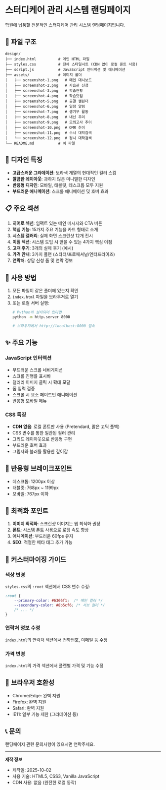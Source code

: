 # 스터디케어 관리 시스템 랜딩페이지

학원에 납품할 전문적인 스터디케어 관리 시스템 랜딩페이지입니다.

## 📁 파일 구조

```
design/
├── index.html          # 메인 HTML 파일
├── styles.css          # 전체 스타일시트 (CDN 없이 로컬 폰트 사용)
├── script.js           # JavaScript 인터랙션 및 애니메이션
├── assets/             # 이미지 폴더
│   ├── screenshot-1.png   # 메인 대시보드
│   ├── screenshot-2.png   # 자습관 신청
│   ├── screenshot-3.png   # 학습현황
│   ├── screenshot-4.png   # 학습닷컴
│   ├── screenshot-5.png   # 출결 캘린더
│   ├── screenshot-6.png   # 일정 알림
│   ├── screenshot-7.png   # 생기부 활동
│   ├── screenshot-8.png   # 내신 추이
│   ├── screenshot-9.png   # 모의고사 추이
│   ├── screenshot-10.png  # OMR 추이
│   ├── screenshot-11.png  # 수시 대학검색
│   └── screenshot-12.png  # 정시 대학검색
└── README.md           # 이 파일
```

## 🎨 디자인 특징

- **고급스러운 그라데이션**: 보라색 계열의 현대적인 컬러 스킴
- **깔끔한 레이아웃**: 과하지 않은 미니멀한 디자인
- **반응형 디자인**: 모바일, 태블릿, 데스크톱 모두 지원
- **부드러운 애니메이션**: 스크롤 애니메이션 및 호버 효과

## 📋 주요 섹션

1. **히어로 섹션**: 임팩트 있는 메인 메시지와 CTA 버튼
2. **핵심 기능**: 15가지 주요 기능을 카드 형태로 소개
3. **시스템 갤러리**: 실제 화면 스크린샷 12개 전시
4. **이점 섹션**: 시스템 도입 시 얻을 수 있는 4가지 핵심 이점
5. **고객 후기**: 3개의 실제 후기 (예시)
6. **가격 안내**: 3가지 플랜 (스타터/프로페셔널/엔터프라이즈)
7. **연락처**: 상담 신청 폼 및 연락 정보

## 🚀 사용 방법

1. 모든 파일이 같은 폴더에 있는지 확인
2. `index.html` 파일을 브라우저로 열기
3. 또는 로컬 서버 실행:
   ```bash
   # Python이 설치되어 있다면
   python -m http.server 8000

   # 브라우저에서 http://localhost:8000 접속
   ```

## ✨ 주요 기능

### JavaScript 인터랙션
- 부드러운 스크롤 네비게이션
- 스크롤 진행률 표시바
- 갤러리 이미지 클릭 시 확대 모달
- 폼 입력 검증
- 스크롤 시 요소 페이드인 애니메이션
- 반응형 모바일 메뉴

### CSS 특징
- **CDN 없음**: 로컬 폰트만 사용 (Pretendard, 맑은 고딕 폴백)
- CSS 변수를 통한 일관된 컬러 관리
- 그리드 레이아웃으로 반응형 구현
- 부드러운 호버 효과
- 그림자와 블러를 활용한 깊이감

## 📱 반응형 브레이크포인트

- 데스크톱: 1200px 이상
- 태블릿: 768px ~ 1199px
- 모바일: 767px 이하

## 🎯 최적화 포인트

1. **이미지 최적화**: 스크린샷 이미지는 웹 최적화 권장
2. **폰트**: 시스템 폰트 사용으로 로딩 속도 향상
3. **애니메이션**: 부드러운 60fps 유지
4. **SEO**: 적절한 메타 태그 추가 가능

## 📝 커스터마이징 가이드

### 색상 변경
`styles.css`의 `:root` 섹션에서 CSS 변수 수정:
```css
:root {
    --primary-color: #6366f1;  /* 메인 컬러 */
    --secondary-color: #8b5cf6; /* 서브 컬러 */
    /* ... */
}
```

### 연락처 정보 수정
`index.html`의 연락처 섹션에서 전화번호, 이메일 등 수정

### 가격 변경
`index.html`의 가격 섹션에서 플랜별 가격 및 기능 수정

## 🔧 브라우저 호환성

- Chrome/Edge: 완벽 지원
- Firefox: 완벽 지원
- Safari: 완벽 지원
- IE11: 일부 기능 제한 (그라데이션 등)

## 📞 문의

랜딩페이지 관련 문의사항이 있으시면 연락주세요.

---

**제작 정보**
- 제작일: 2025-10-02
- 사용 기술: HTML5, CSS3, Vanilla JavaScript
- CDN 사용: 없음 (완전한 로컬 동작)

